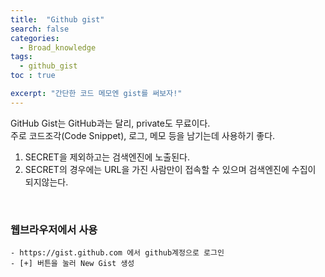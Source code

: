 ```yaml
---
title:  "Github gist"
search: false
categories: 
  - Broad_knowledge
tags:
  - github_gist
toc : true

excerpt: "간단한 코드 메모엔 gist를 써보자!"
---
```

GitHub Gist는 GitHub과는 달리, private도 무료이다.  
주로 코드조각(Code Snippet), 로그, 메모 등을 남기는데 사용하기 좋다.  


1. SECRET을 제외하고는 검색엔진에 노출된다.
2. SECRET의 경우에는 URL을 가진 사람만이 접속할 수 있으며 검색엔진에 수집이 되지않는다.  

<br/>

### 웹브라우저에서 사용
	- https://gist.github.com 에서 github계정으로 로그인
	- [+] 버튼을 눌러 New Gist 생성
